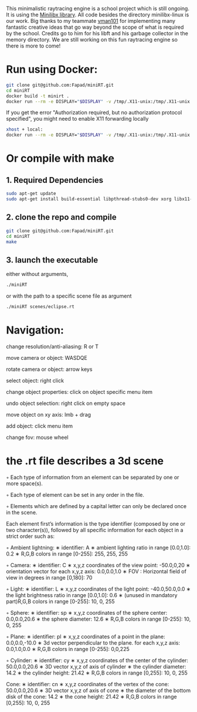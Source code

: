 This minimalistic raytracing engine is a school project which is still ongoing.
It is using the [Minilibx library](https://github.com/42Paris/minilibx-linux).
All code besides the directory minilibx-linux is our work.
Big thanks to my teammate [vman101](https://github.com/vman101) for implementing many fantastic creative ideas that go way beyond the scope of what is required by the school.
Credits go to him for his libft and his garbage collector in the memory directory.
We are still working on this fun raytracing engine so there is more to come!

# Run using Docker:

```bash
git clone git@github.com:Fapad/miniRT.git
cd miniRT
docker build -t minirt .
docker run --rm -e DISPLAY="$DISPLAY" -v /tmp/.X11-unix:/tmp/.X11-unix minirt
```
If you get the error "Authorization required, but no authorization protocol specified", you might need to enable X11 forwarding locally

```bash
xhost + local:
docker run --rm -e DISPLAY="$DISPLAY" -v /tmp/.X11-unix:/tmp/.X11-unix minirt
```

# Or compile with make
## 1. Required Dependencies

```bash
sudo apt-get update
sudo apt-get install build-essential libpthread-stubs0-dev xorg libx11-dev libxext-dev libbsd-dev
```
## 2. clone the repo and compile

```bash
git clone git@github.com:Fapad/miniRT.git
cd miniRT
make
```

## 3. launch the executable 
either without arguments,
```bash
./miniRT
```
or with the path to a specific scene file as argument
```bash
./miniRT scenes/eclipse.rt
```

# Navigation:

change resolution/anti-aliasing: R or T

move camera or object: WASDQE

rotate camera or object: arrow keys

select object: right click

change object properties: click on object specific menu item

undo object selection: right click on empty space

move object on xy axis: lmb + drag

add object: click menu item

change fov: mouse wheel

# the .rt file describes a 3d scene

◦ Each type of information from an element can be separated by one or more
space(s).

◦ Each type of element can be set in any order in the file.

◦ Elements which are defined by a capital letter can only be declared once in
the scene.

Each element first’s information is the type identifier (composed by one or two character(s)), followed by all specific information for each object in a strict order such as:

◦ Ambient lightning:
∗ identifier: A
∗ ambient lighting ratio in range [0.0,1.0]: 0.2 ∗ R,G,B colors in range [0-255]: 255, 255, 255
    
  ◦ Camera:
∗ identifier: C
     ∗ x,y,z coordinates of the view point: -50.0,0,20
∗ orientation vector for each x,y,z axis:
0.0,0.0,1.0
∗ FOV : Horizontal field of view in degrees in range [0,180]: 70

◦ Light:
∗ identifier: L
∗ x,y,z coordinates of the light point: -40.0,50.0,0.0
∗ the light brightness ratio in range [0.0,1.0]: 0.6
∗ (unused in mandatory part)R,G,B colors in range [0-255]: 10, 0, 255

◦ Sphere:
∗ identifier: sp
∗ x,y,z coordinates of the sphere center: 0.0,0.0,20.6 ∗ the sphere diameter: 12.6
∗ R,G,B colors in range [0-255]: 10, 0, 255

◦ Plane:
∗ identifier: pl
∗ x,y,z coordinates of a point in the plane: 0.0,0.0,-10.0
∗ 3d vector perpendicular to the plane. for each x,y,z axis: 0.0,1.0,0.0 ∗ R,G,B colors in range [0-255]: 0,0,225

  ◦ Cylinder:
∗ identifier: cy
     ∗ x,y,z coordinates of the center of the cylinder: 50.0,0.0,20.6
∗ 3D vector x,y,z of axis of cylinder
∗ the cylinder diameter: 14.2
∗ the cylinder height: 21.42
∗ R,G,B colors in range [0,255]: 10, 0, 255

Cone:
∗ identifier: cn
     ∗ x,y,z coordinates of the vertex of the cone: 50.0,0.0,20.6
∗ 3D vector x,y,z of axis of cone
∗ the diameter of the bottom disk of the cone: 14.2
∗ the cone height: 21.42
∗ R,G,B colors in range [0,255]: 10, 0, 255
